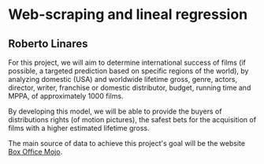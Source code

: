 # Web-scraping and lineal regression
## Roberto Linares

For this project, we will aim to determine international success of films (if possible, a targeted prediction based on specific regions of the world), by analyzing domestic (USA) and worldwide lifetime gross, genre, actors, director, writer, franchise or domestic distributor, budget, running time and MPPA, of approximately 1000 films. 

By developing this model, we will be able to provide the buyers of distributions rights (of motion pictures), the safest bets for the acquisition of films with a higher estimated lifetime gross. 

The main source of data to achieve this project's goal will be the website [Box Office Mojo](https://www.boxofficemojo.com). 
